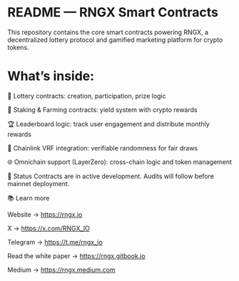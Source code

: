 # README — RNGX Smart Contracts

This repository contains the core smart contracts powering RNGX, a decentralized lottery protocol and gamified marketing platform for crypto tokens.

# What’s inside:

🧾 Lottery contracts: creation, participation, prize logic

💸 Staking & Farming contracts: yield system with crypto rewards

🏆 Leaderboard logic: track user engagement and distribute monthly rewards

🎲 Chainlink VRF integration: verifiable randomness for fair draws

🌐 Omnichain support (LayerZero): cross-chain logic and token management

🚧 Status
Contracts are in active development. Audits will follow before mainnet deployment.

📚 Learn more

Website → https://rngx.io

X → https://x.com/RNGX_IO

Telegram → https://t.me/rngx_io

Read the white paper → https://rngx.gitbook.io

Medium → https://rngx.medium.com

